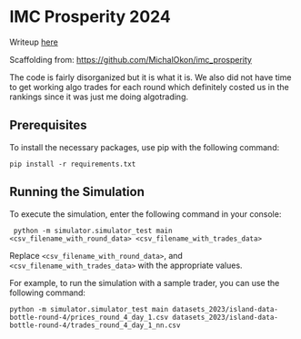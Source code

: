 # IMC Prosperity 2024

Writeup [here](https://dteather.com/blogs/imc-prosperity-2/)

Scaffolding from: https://github.com/MichalOkon/imc_prosperity

The code is fairly disorganized but it is what it is. We also did not have time to get working algo trades for each round which definitely costed us in the rankings since it was just me doing algotrading.

## Prerequisites

To install the necessary packages, use pip with the following command:

```
pip install -r requirements.txt
```

## Running the Simulation

To execute the simulation, enter the following command in your console:

```
 python -m simulator.simulator_test main <csv_filename_with_round_data> <csv_filename_with_trades_data>
```

Replace  `<csv_filename_with_round_data>`, and `<csv_filename_with_trades_data>` with the appropriate values.

For example, to run the simulation with a sample trader, you can use the following command:

```
python -m simulator.simulator_test main datasets_2023/island-data-bottle-round-4/prices_round_4_day_1.csv datasets_2023/island-data-bottle-round-4/trades_round_4_day_1_nn.csv 
```